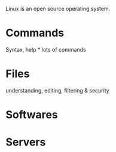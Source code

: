 Linux is an open source operating system.
# Commands
Syntax, help * lots of commands

# Files
understanding, editing, filtering & security

# Softwares

# Servers
